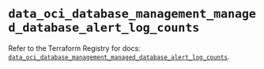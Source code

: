 # `data_oci_database_management_managed_database_alert_log_counts`

Refer to the Terraform Registry for docs: [`data_oci_database_management_managed_database_alert_log_counts`](https://registry.terraform.io/providers/oracle/oci/7.19.0/docs/data-sources/database_management_managed_database_alert_log_counts).
